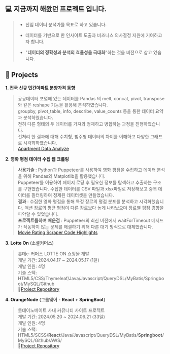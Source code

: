 💻 지금까지 해왔던 프로젝트 입니다.
----------------------------------------------------------

> -  신입 데이터 분석가를 목표로 하고 있습니다.
>
> - 데이터를 기반으로 한 인사이트 도출과 비즈니스 의사결정 지원에 기여하고자 합니다.
>
> - "**데이터의 정확성과 분석의 효율성을 극대화**"하는 것을 비전으로 삼고 있습니다.


**📍 Projects**
----------------------------------------------------------

**1. 전국 신규 민간아파트 분양가격 동향**
>  공공데이터 포털에 있는 데이터를 Pandas 의 melt, concat, pivot, transpose 와 같은 reshape 기능을 활용해 분석하였습니다.<br>
> groupby, pivot_table, info, describe, value_counts 등을 통한 데이터 요약과 분석하였습니다.<br>
> 전혀 다른 형태의 두 데이터를 가져와 정제하고 병합하는 과정을 진행하였습니다.<br>
> 전처리 한 결과에 대해 수치형, 범주형 데이터의 차이를 이해하고 다양한 그래프로 시각화하였습니다.<br>
[Apartment Data Analyze](https://github.com/TaeeeY/Apartment)<br>


**2. 영화 평점 데이터 수집 웹 크롤링**
> **사용기술** : Python과 Puppeteer를 사용하여 영화 평점을 수집하고 데이터 분석을 위해 Pandas와 Matplotlib을 활용했습니다.<br>
> Puppeteer를 이용하여 페이지 로딩 후 필요한 정보를 탐색하고 추출하는 구조를 구현했습니다. 수집한 데이터를 CSV 파일과 xlsx파일로 저장해보고 중복 데이터를 필터링하여 정제된 데이터셋을 만들었습니다.<br>
> **결과** : 수집한 영화 평점을 통해 특정 장르의 평점 분포를 분석하고 시각화했습니다. 액션 장르의 평균 평점이 다른 장르보다 높게 나타났으며 장르별 평점 경향을 파악할 수 있었습니다.<br>
> **프로젝트를하며 배운점** : Puppeteer의 최신 버전에서 waitForTimeout 메서드가 작동하지 않는 문제를 해결하기 위해 다른 대기 방식으로 대체했습니다.<br>
  [Movie Rating Scraper Code Highlights](https://github.com/TaeeeY/Movie-Rating-Scraper-Code-Highlights)<br>



**3. Lotte On** (소셜커머스)
> 롯데e-커머스 LOTTE ON 쇼핑몰 개발<br>
> 개발 기간: 2024.04.17 ~ 2024.05.17 (1달)<br>
> 개발 인원: 4명<br>
> 기술 스택: HTML5/CSS/Thymeleaf/Java/Javascript/QueryDSL/MyBatis/Springboot/MySQL/Github<br>
> 📝[Project Repository](https://github.com/Taeyoung20230727/myLotteOn)<br>


**4. OrangeNode** (그룹웨어 - **React + SpringBoot**)
> 롯데이노베이트 사내 커뮤니티 사이트 프로젝트<br>
> 개발 기간: 2024.05.20 ~ 2024.06.21 (33일)<br>
> 개발 인원: 4명<br>
> 기술 스택: HTML5/SCSS/**React**/Java/Javascript/QueryDSL/MyBatis/**Springboot**/MySQL/Github/AWS/<br>
> 📝[Project Repository](https://github.com/Taeyoung20230727/OrangeNode-F)<br>

